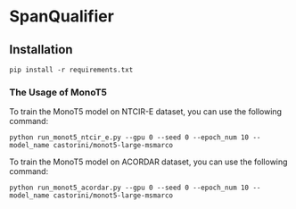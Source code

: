 # SpanQualifier

## Installation
```angular2html
pip install -r requirements.txt
```

### The Usage of MonoT5
To train the MonoT5 model on NTCIR-E dataset, you can use the following command:
```angular2html
python run_monot5_ntcir_e.py --gpu 0 --seed 0 --epoch_num 10 --model_name castorini/monot5-large-msmarco
```

To train the MonoT5 model on ACORDAR dataset, you can use the following command:
```angular2html
python run_monot5_acordar.py --gpu 0 --seed 0 --epoch_num 10 --model_name castorini/monot5-large-msmarco
```
